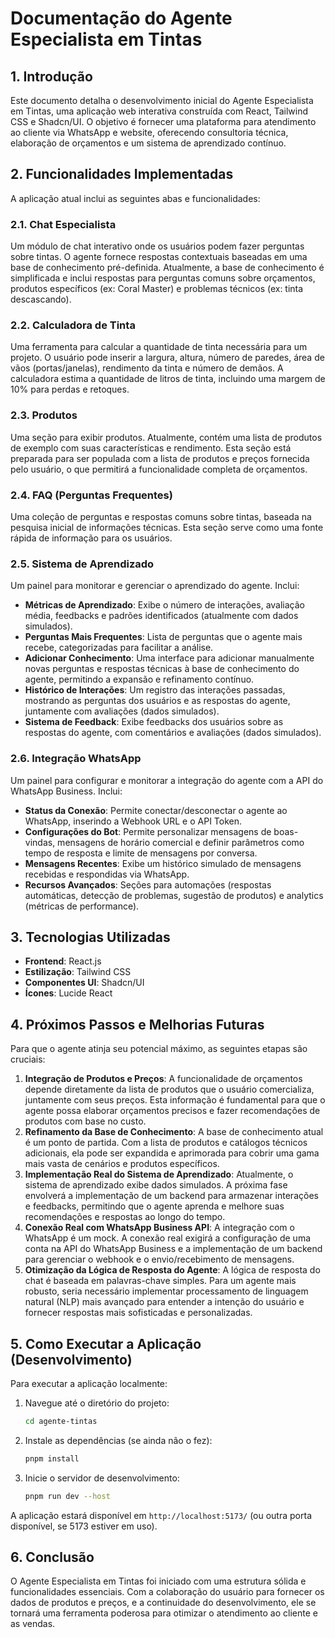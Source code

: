 # Documentação do Agente Especialista em Tintas

## 1. Introdução

Este documento detalha o desenvolvimento inicial do Agente Especialista em Tintas, uma aplicação web interativa construída com React, Tailwind CSS e Shadcn/UI. O objetivo é fornecer uma plataforma para atendimento ao cliente via WhatsApp e website, oferecendo consultoria técnica, elaboração de orçamentos e um sistema de aprendizado contínuo.

## 2. Funcionalidades Implementadas

A aplicação atual inclui as seguintes abas e funcionalidades:

### 2.1. Chat Especialista

Um módulo de chat interativo onde os usuários podem fazer perguntas sobre tintas. O agente fornece respostas contextuais baseadas em uma base de conhecimento pré-definida. Atualmente, a base de conhecimento é simplificada e inclui respostas para perguntas comuns sobre orçamentos, produtos específicos (ex: Coral Master) e problemas técnicos (ex: tinta descascando).

### 2.2. Calculadora de Tinta

Uma ferramenta para calcular a quantidade de tinta necessária para um projeto. O usuário pode inserir a largura, altura, número de paredes, área de vãos (portas/janelas), rendimento da tinta e número de demãos. A calculadora estima a quantidade de litros de tinta, incluindo uma margem de 10% para perdas e retoques.

### 2.3. Produtos

Uma seção para exibir produtos. Atualmente, contém uma lista de produtos de exemplo com suas características e rendimento. Esta seção está preparada para ser populada com a lista de produtos e preços fornecida pelo usuário, o que permitirá a funcionalidade completa de orçamentos.

### 2.4. FAQ (Perguntas Frequentes)

Uma coleção de perguntas e respostas comuns sobre tintas, baseada na pesquisa inicial de informações técnicas. Esta seção serve como uma fonte rápida de informação para os usuários.

### 2.5. Sistema de Aprendizado

Um painel para monitorar e gerenciar o aprendizado do agente. Inclui:

*   **Métricas de Aprendizado**: Exibe o número de interações, avaliação média, feedbacks e padrões identificados (atualmente com dados simulados).
*   **Perguntas Mais Frequentes**: Lista de perguntas que o agente mais recebe, categorizadas para facilitar a análise.
*   **Adicionar Conhecimento**: Uma interface para adicionar manualmente novas perguntas e respostas técnicas à base de conhecimento do agente, permitindo a expansão e refinamento contínuo.
*   **Histórico de Interações**: Um registro das interações passadas, mostrando as perguntas dos usuários e as respostas do agente, juntamente com avaliações (dados simulados).
*   **Sistema de Feedback**: Exibe feedbacks dos usuários sobre as respostas do agente, com comentários e avaliações (dados simulados).

### 2.6. Integração WhatsApp

Um painel para configurar e monitorar a integração do agente com a API do WhatsApp Business. Inclui:

*   **Status da Conexão**: Permite conectar/desconectar o agente ao WhatsApp, inserindo a Webhook URL e o API Token.
*   **Configurações do Bot**: Permite personalizar mensagens de boas-vindas, mensagens de horário comercial e definir parâmetros como tempo de resposta e limite de mensagens por conversa.
*   **Mensagens Recentes**: Exibe um histórico simulado de mensagens recebidas e respondidas via WhatsApp.
*   **Recursos Avançados**: Seções para automações (respostas automáticas, detecção de problemas, sugestão de produtos) e analytics (métricas de performance).

## 3. Tecnologias Utilizadas

*   **Frontend**: React.js
*   **Estilização**: Tailwind CSS
*   **Componentes UI**: Shadcn/UI
*   **Ícones**: Lucide React

## 4. Próximos Passos e Melhorias Futuras

Para que o agente atinja seu potencial máximo, as seguintes etapas são cruciais:

1.  **Integração de Produtos e Preços**: A funcionalidade de orçamentos depende diretamente da lista de produtos que o usuário comercializa, juntamente com seus preços. Esta informação é fundamental para que o agente possa elaborar orçamentos precisos e fazer recomendações de produtos com base no custo.
2.  **Refinamento da Base de Conhecimento**: A base de conhecimento atual é um ponto de partida. Com a lista de produtos e catálogos técnicos adicionais, ela pode ser expandida e aprimorada para cobrir uma gama mais vasta de cenários e produtos específicos.
3.  **Implementação Real do Sistema de Aprendizado**: Atualmente, o sistema de aprendizado exibe dados simulados. A próxima fase envolverá a implementação de um backend para armazenar interações e feedbacks, permitindo que o agente aprenda e melhore suas recomendações e respostas ao longo do tempo.
4.  **Conexão Real com WhatsApp Business API**: A integração com o WhatsApp é um mock. A conexão real exigirá a configuração de uma conta na API do WhatsApp Business e a implementação de um backend para gerenciar o webhook e o envio/recebimento de mensagens.
5.  **Otimização da Lógica de Resposta do Agente**: A lógica de resposta do chat é baseada em palavras-chave simples. Para um agente mais robusto, seria necessário implementar processamento de linguagem natural (NLP) mais avançado para entender a intenção do usuário e fornecer respostas mais sofisticadas e personalizadas.

## 5. Como Executar a Aplicação (Desenvolvimento)

Para executar a aplicação localmente:

1.  Navegue até o diretório do projeto:
    ```bash
    cd agente-tintas
    ```
2.  Instale as dependências (se ainda não o fez):
    ```bash
    pnpm install
    ```
3.  Inicie o servidor de desenvolvimento:
    ```bash
    pnpm run dev --host
    ```

A aplicação estará disponível em `http://localhost:5173/` (ou outra porta disponível, se 5173 estiver em uso).

## 6. Conclusão

O Agente Especialista em Tintas foi iniciado com uma estrutura sólida e funcionalidades essenciais. Com a colaboração do usuário para fornecer os dados de produtos e preços, e a continuidade do desenvolvimento, ele se tornará uma ferramenta poderosa para otimizar o atendimento ao cliente e as vendas.
